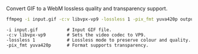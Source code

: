 Convert GIF to a WebM lossless quality and transparency support.

```bash
ffmpeg -i input.gif -c:v libvpx-vp9 -lossless 1 -pix_fmt yuva420p output.webm

```
    -i input.gif           # Input GIF file.
    -c:v libvpx-vp9        # Sets the video codec to VP9.
    -lossless 1            # Lossless mode to preserve colour and quality.
    -pix_fmt yuva420p      # Format supports transparency.

